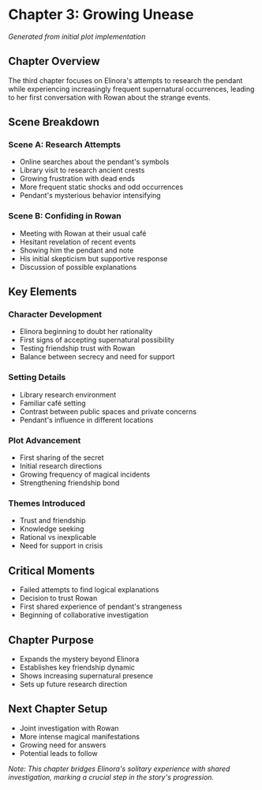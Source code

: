 # Chapter 3: Growing Unease
*Generated from initial plot implementation*

## Chapter Overview
The third chapter focuses on Elinora's attempts to research the pendant while experiencing increasingly frequent supernatural occurrences, leading to her first conversation with Rowan about the strange events.

## Scene Breakdown

### Scene A: Research Attempts
- Online searches about the pendant's symbols
- Library visit to research ancient crests
- Growing frustration with dead ends
- More frequent static shocks and odd occurrences
- Pendant's mysterious behavior intensifying

### Scene B: Confiding in Rowan
- Meeting with Rowan at their usual café
- Hesitant revelation of recent events
- Showing him the pendant and note
- His initial skepticism but supportive response
- Discussion of possible explanations

## Key Elements

### Character Development
- Elinora beginning to doubt her rationality
- First signs of accepting supernatural possibility
- Testing friendship trust with Rowan
- Balance between secrecy and need for support

### Setting Details
- Library research environment
- Familiar café setting
- Contrast between public spaces and private concerns
- Pendant's influence in different locations

### Plot Advancement
- First sharing of the secret
- Initial research directions
- Growing frequency of magical incidents
- Strengthening friendship bond

### Themes Introduced
- Trust and friendship
- Knowledge seeking
- Rational vs inexplicable
- Need for support in crisis

## Critical Moments
- Failed attempts to find logical explanations
- Decision to trust Rowan
- First shared experience of pendant's strangeness
- Beginning of collaborative investigation

## Chapter Purpose
- Expands the mystery beyond Elinora
- Establishes key friendship dynamic
- Shows increasing supernatural presence
- Sets up future research direction

## Next Chapter Setup
- Joint investigation with Rowan
- More intense magical manifestations
- Growing need for answers
- Potential leads to follow

*Note: This chapter bridges Elinora's solitary experience with shared investigation, marking a crucial step in the story's progression.*
